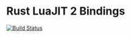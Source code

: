 # Rust LuaJIT 2 Bindings

[![Build Status](https://dev.azure.com/aloucks/aloucks/_apis/build/status/aloucks.luajit-sys?branchName=master)](https://dev.azure.com/aloucks/aloucks/_build/latest?definitionId=2&branchName=master)
